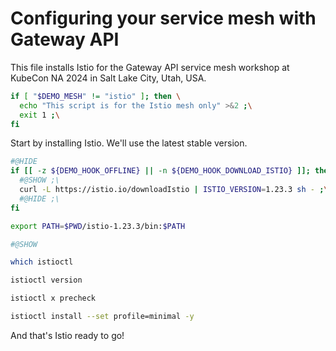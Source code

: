 # Configuring your service mesh with Gateway API

This file installs Istio for the Gateway API service mesh
workshop at KubeCon NA 2024 in Salt Lake City, Utah, USA.

<!--
SPDX-FileCopyrightText: 2022-2024 Buoyant Inc.
SPDX-License-Identifier: Apache-2.0

Things in Markdown comments are safe to ignore when reading this later. When
executing this with [demosh], things after the horizontal rule below (which
is just before a commented `@SHOW` directive) will get displayed.
-->

```bash
if [ "$DEMO_MESH" != "istio" ]; then \
  echo "This script is for the Istio mesh only" >&2 ;\
  exit 1 ;\
fi
```

<!-- @SHOW -->

Start by installing Istio. We'll use the latest stable version.

```bash
#@HIDE
if [[ -z ${DEMO_HOOK_OFFLINE} || -n ${DEMO_HOOK_DOWNLOAD_ISTIO} ]]; then \
  #@SHOW ;\
  curl -L https://istio.io/downloadIstio | ISTIO_VERSION=1.23.3 sh - ;\
  #@HIDE ;\
fi

export PATH=$PWD/istio-1.23.3/bin:$PATH

#@SHOW

which istioctl

istioctl version

istioctl x precheck

istioctl install --set profile=minimal -y
```

And that's Istio ready to go!
